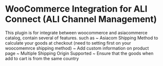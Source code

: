 # WooCommerce Integration for ALI Connect (ALI Channel Management)

This plugin is for integrate between woocommerce and asiacommerce catalog,
contain several of features. such as
~ Asiacom Shipping Method to calculate your goods at checkout (need to setting first on your woocomemrce shipping method)
~ Add custom information on product page
~ Multiple Shipping Origin Supported
~ Ensure that the goods when add to cart is from the same country
